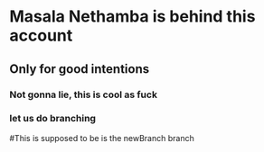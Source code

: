 # Masala Nethamba is behind this account

## Only for good intentions 
### Not gonna lie, this is cool as fuck
### let us do branching

#This is supposed to be is the newBranch branch